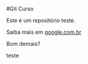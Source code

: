 #Git Curso

Este é um repositório teste. 

Saiba mais em [google.com.br](http://google.com.br)

Bom demais?

teste
